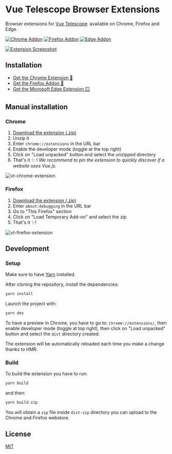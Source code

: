 # Vue Telescope Browser Extensions

Browser extensions for [Vue Telescope](https://vuetelescope.com): available on Chrome, Firefox and Edge.

[![Chrome Addon](https://badgen.net/chrome-web-store/v/neaebjphlfplgdhedjdhcnpjkndddbpd?icon=chrome)](https://chrome.google.com/webstore/detail/vue-telescope/neaebjphlfplgdhedjdhcnpjkndddbpd)
[![Firefox Addon](https://badgen.net/amo/v/vue-telescope?icon=firefox)](https://addons.mozilla.org/en-GB/firefox/addon/vue-telescope/)
[![Edge Addon](https://badgen.net/badge/icon/v1.5.8?icon=windows&label=Microsoft+Edge)](https://microsoftedge.microsoft.com/addons/detail/vue-telescope/icgcillpgelpleniodgkmohgdmeogodl)

[![Extension Screenshot](https://user-images.githubusercontent.com/904724/105485378-12d55300-5cad-11eb-82f9-6cdaf214e6fa.jpg)](https://vuetelescope.com)

## Installation

- [Get the Chrome Extension 🍭](https://chrome.google.com/webstore/detail/vue-telescope/neaebjphlfplgdhedjdhcnpjkndddbpd)
- [Get the Firefox Addon 🦊](https://addons.mozilla.org/en-GB/firefox/addon/vue-telescope/)
- [Get the Microsoft Edge Extension 🪟](https://microsoftedge.microsoft.com/addons/detail/vue-telescope/icgcillpgelpleniodgkmohgdmeogodl)

## Manual installation

[download-extension-link]: https://github.com/nuxtlabs/vue-telescope-extensions/releases/download/v1.7.1/vue-telescope-extension-v1.7.1.zip
[download-extension-firefox-link]: https://github.com/nuxtlabs/vue-telescope-extensions/releases/download/v1.7.1/vue-telescope-extension-firefox-v1.7.1.zip

### Chrome

1. [Download the extension (.zip)][download-extension-link]
2. Unzip it
3. Enter `chrome://extensions` in the URL bar
4. Enable the developer mode (toggle at the top right)
5. Click on "Load unpacked" button and select the unzipped directory
6. That's it ✨&nbsp;! *We recommend to pin the extension to quickly discover if a website uses Vue.js.*

![vt-chrome-extension](https://user-images.githubusercontent.com/904724/88188033-98614300-cc37-11ea-9500-f0e3ae3d97f0.gif)

### Firefox

1. [Download the extension (.zip)][download-extension-firefox-link]
2. Enter `about:debugging` in the URL bar
3. Go to "This Firefox" section
3. Click on "Load Temporary Add-on" and select the zip
4. That's it ✨!

![vt-firefox-extension](https://user-images.githubusercontent.com/904724/88186887-1d4b5d00-cc36-11ea-96c9-2b6367920863.gif)

## Development

### Setup

Make sure to have [Yarn](https://classic.yarnpkg.com/en/) installed.

After cloning the repository, install the dependencies:

```bash
yarn install
```

Launch the project with:

```bash
yarn dev
```

To have a preview in Chrome, you have to go to: `chrome://extensions/`, then enable developer mode (toggle at top right), then click on "Load unpacked" button and select the `dist` directory created.

The extension will be automatically reloaded each time you make a change thanks to HMR.

### Build

To build the extension you have to run:

```bash
yarn build
```

and then:

```bash
yarn build-zip
```

You will obtain a `zip` file inside `dist-zip` directory you can upload to the Chrome and Firefox webstore.

## License

[MIT](./LICENSE)
